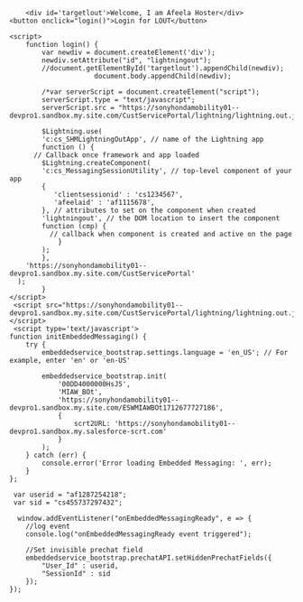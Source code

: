 <html lang="en">
  <head>
    <meta charset="utf-8" />
    <meta name="viewport" content="width=device-width, initial-scale=1" />
  </head>
  <body>
  
        <div id='targetlout'>Welcome, I am Afeela Hoster</div>
	<button onclick="login()">Login for LOUT</button>

    <script>
        function login() {
		    var newdiv = document.createElement('div');
			newdiv.setAttribute("id", "lightningout");		
			//document.getElementById('targetlout').appendChild(newdiv); 
                         document.body.appendChild(newdiv);   
			
			/*var serverScript = document.createElement("script");
			serverScript.type = "text/javascript";
			serverScript.src = "https://sonyhondamobility01--devpro1.sandbox.my.site.com/CustServicePortal/lightning/lightning.out.js";*/
			
			$Lightning.use(
			'c:cs_SHMLightningOutApp', // name of the Lightning app
			function () {
          // Callback once framework and app loaded
			$Lightning.createComponent(
            'c:cs_MessagingSessionUtility', // top-level component of your app
            {
               'clientsessionid' : 'cs1234567',
               'afeelaid' : 'af1115678',
            }, // attributes to set on the component when created
            'lightningout', // the DOM location to insert the component
            function (cmp) {
              // callback when component is created and active on the page
				}
			);
			},
        'https://sonyhondamobility01--devpro1.sandbox.my.site.com/CustServicePortal'
      );
			}
    </script>
     <script src="https://sonyhondamobility01--devpro1.sandbox.my.site.com/CustServicePortal/lightning/lightning.out.js"></script>
     <script type='text/javascript'>
	function initEmbeddedMessaging() {
		try {
			embeddedservice_bootstrap.settings.language = 'en_US'; // For example, enter 'en' or 'en-US'
 
			embeddedservice_bootstrap.init(
				'00DD4000000HsJ5',
				'MIAW_BOt',
				'https://sonyhondamobility01--devpro1.sandbox.my.site.com/ESWMIAWBOt1712677727186',
				{
					scrt2URL: 'https://sonyhondamobility01--devpro1.sandbox.my.salesforce-scrt.com'
				}
			);
		} catch (err) {
			console.error('Error loading Embedded Messaging: ', err);
		}
	};
	
	 var userid = "af1287254218";
     var sid = "cs455737297432";
	
	  window.addEventListener("onEmbeddedMessagingReady", e => {
        //log event
        console.log("onEmbeddedMessagingReady event triggered");
        
        //Set invisible prechat field
        embeddedservice_bootstrap.prechatAPI.setHiddenPrechatFields({
            "User_Id" : userid,
            "SessionId" : sid
        });
    });
	
</script>
<script type='text/javascript' src='https://sonyhondamobility01--devpro1.sandbox.my.site.com/ESWMIAWBOt1712677727186/assets/js/bootstrap.min.js' onload='initEmbeddedMessaging()'></script>
  </body>
</html>

